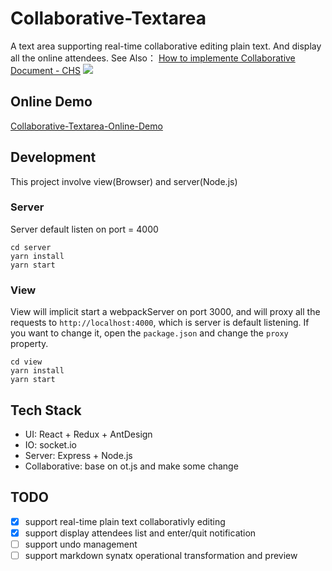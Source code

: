 # Collaborative-Textarea
A text area supporting real-time collaborative editing plain text. And display all the online attendees.
See Also：
[How to implemente Collaborative Document - CHS](http://garinzhang.com/coding/how-to-implemente-collaborative-editing-understanding-operational-transformation.html)
![](https://garinzhang-blog.oss-cn-beijing.aliyuncs.com/2021-01-14-140733.png)
## Online Demo
[Collaborative-Textarea-Online-Demo](http://garinzhang.com/collaborative-textarea/)
## Development
This project involve view(Browser) and server(Node.js)
### Server
Server default listen on port = 4000
```
cd server
yarn install
yarn start
```
### View
View will implicit start a webpackServer on port 3000, and will proxy all the requests to `http://localhost:4000`, which is server is default listening.
If you want to change it, open the `package.json` and change the `proxy` property.
```
cd view
yarn install
yarn start
```
## Tech Stack
- UI: React + Redux + AntDesign
- IO: socket.io
- Server: Express + Node.js
- Collaborative: base on ot.js and make some change

## TODO
- [x] support real-time plain text collaborativly editing
- [x] support display attendees list and enter/quit notification
- [ ] support undo management
- [ ] support markdown synatx operational transformation and preview
